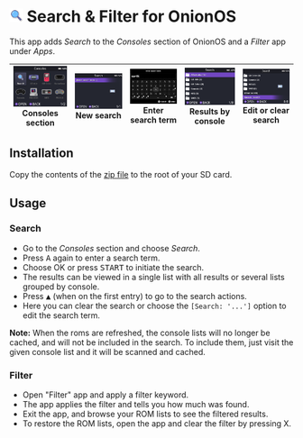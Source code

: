 # <img src="skeleton/App/SearchFilter/res/icon_search.png?raw=true" width="24"> Search & Filter for OnionOS

This app adds *Search* to the *Consoles* section of OnionOS and a *Filter* app under *Apps*.

<img src="screenshots/1.png?raw=true" width="160px"><br>Consoles section | <img src="screenshots/2.png?raw=true" width="160px"><br>New search | <img src="screenshots/3.png?raw=true" width="160px"><br>Enter search term | <img src="screenshots/4.png?raw=true" width="160px"><br>Results by console | <img src="screenshots/5.png?raw=true" width="160px"><br>Edit or clear search
:-:|:-:|:-:|:-:|:-:

## Installation
Copy the contents of the [zip file](https://github.com/Aemiii91/miyoomini-SearchFilter/releases) to the root of your SD card.

## Usage

### Search

- Go to the *Consoles* section and choose *Search*.
- Press <kbd>A</kbd> again to enter a search term.
- Choose OK or press <kbd>START</kbd> to initiate the search.
- The results can be viewed in a single list with all results or several lists grouped by console.
- Press <kbd>▲</kbd> (when on the first entry) to go to the search actions.
- Here you can clear the search or choose the `[Search: '...']` option to edit the search term.

**Note:** When the roms are refreshed, the console lists will no longer be cached, and will not be included in the search. To include them, just visit the given console list and it will be scanned and cached.

### Filter

- Open "Filter" app and apply a filter keyword.
- The app applies the filter and tells you how much was found.
- Exit the app, and browse your ROM lists to see the filtered results.
- To restore the ROM lists, open the app and clear the filter by pressing X.

